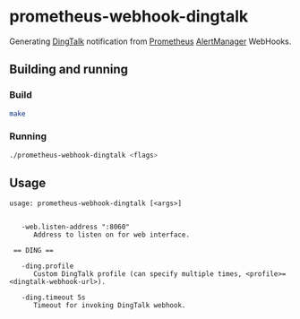 # prometheus-webhook-dingtalk

Generating [DingTalk] notification from [Prometheus] [AlertManager] WebHooks.

## Building and running

### Build

```bash
make
```

### Running

```bash
./prometheus-webhook-dingtalk <flags>
```

## Usage

```
usage: prometheus-webhook-dingtalk [<args>]


   -web.listen-address ":8060"
      Address to listen on for web interface.

 == DING ==

   -ding.profile
      Custom DingTalk profile (can specify multiple times, <profile>=<dingtalk-webhook-url>).

   -ding.timeout 5s
      Timeout for invoking DingTalk webhook.
```

[Prometheus]: https://prometheus.io
[AlertManager]: https://github.com/prometheus/alertmanager
[DingTalk]: https://www.dingtalk.com
